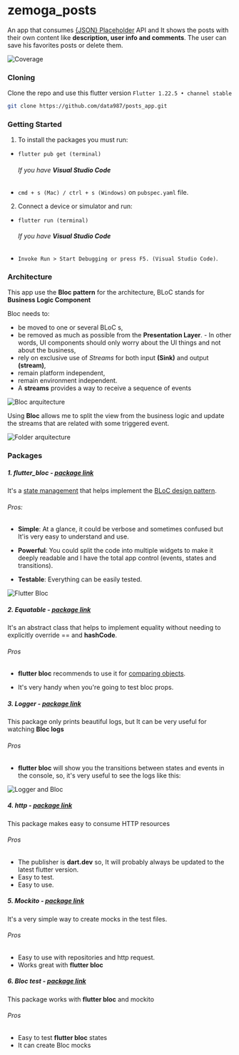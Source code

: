 # zemoga_posts

An app that consumes [{JSON} Placeholder](https://jsonplaceholder.typicode.com/) API and It shows the posts with their own content like **description, user info and comments**. The user can save his favorites posts or delete them.

![Coverage](https://raw.githubusercontent.com/data987/posts_app/master/coverage_badge.svg?sanitize=true)

### Cloning

Clone the repo and use this flutter version `Flutter 1.22.5 • channel stable`

```sh
git clone https://github.com/data987/posts_app.git
```

### Getting Started

1. To install the packages you must run:

- `flutter pub get (terminal)`

  ###### If you have **Visual Studio Code**

- `cmd + s (Mac) / ctrl + s (Windows)` on `pubspec.yaml` file.

2. Connect a device or simulator and run:

- `flutter run (terminal)`

  ###### If you have **Visual Studio Code**

- `Invoke Run > Start Debugging or press F5. (Visual Studio Code)`.

### Architecture

This app use the **Bloc pattern** for the architecture, BLoC stands for **Business Logic Component**

Bloc needs to:

- be moved to one or several BLoC s,
- be removed as much as possible from the **Presentation Layer**. - In other words, UI components should only worry about the UI things and not about the business,
- rely on exclusive use of _Streams_ for both input **(Sink)** and output **(stream)**,
- remain platform independent,
- remain environment independent.
- A **streams** provides a way to receive a sequence of events

![Bloc arquitecture](/assets/images/bloc_pattern.jpg)

Using **Bloc** allows me to split the view from the business logic and update the streams that are related with some triggered event.

![Folder arquitecture](/assets/images/folder_files.png)

### Packages

##### 1. flutter_bloc - [package link](https://pub.dev/packages/flutter_bloc)

It's a [state management](https://bloclibrary.dev) that helps implement the [BLoC design pattern](https://www.didierboelens.com/2018/08/reactive-programming-streams-bloc/).

###### Pros:

- **Simple**: At a glance, it could be verbose and sometimes confused but It'is very easy to understand and use.

- **Powerful**: You could split the code into multiple widgets to make it deeply readable and I have the total app control (events, states and transitions).

- **Testable**: Everything can be easily tested.

![Flutter Bloc](/assets/images/flutter_bloc.jpg)

##### 2. Equatable - [package link](https://pub.dev/packages/equatable)

It's an abstract class that helps to implement equality without needing to explicitly override == and **hashCode**.

###### Pros

- **flutter bloc** recommends to use it for [comparing objects](https://www.youtube.com/watch?v=s6xGDPWlWU4).

- It's very handy when you're going to test bloc props.

##### 3. Logger - [package link](https://pub.dev/packages/logger)

This package only prints beautiful logs, but It can be very useful for watching **Bloc logs**

###### Pros

- **flutter bloc** will show you the transitions between states and events in the console, so, it's very useful to see the logs like this:

![Logger and Bloc](assets/images/logger_bloc.gif)

##### 4. http - [package link](https://pub.dev/packages/http)

This package makes easy to consume HTTP resources

###### Pros

- The publisher is **dart.dev** so, It will probably always be updated to the latest flutter version.
- Easy to test.
- Easy to use.

##### 5. Mockito - [package link](https://pub.dev/packages/mockito)

It's a very simple way to create mocks in the test files.

###### Pros

- Easy to use with repositories and http request.
- Works great with **flutter bloc**

##### 6. Bloc test - [package link](https://pub.dev/packages/mockito)

This package works with **flutter bloc** and mockito

###### Pros

- Easy to test **flutter bloc** states
- It can create Bloc mocks
